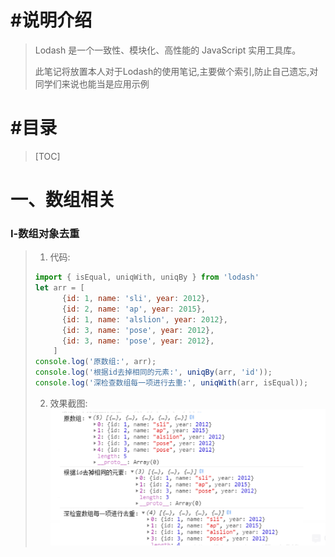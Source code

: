 # #说明介绍

>Lodash 是一个一致性、模块化、高性能的 JavaScript 实用工具库。
>
>此笔记将放置本人对于Lodash的使用笔记,主要做个索引,防止自己遗忘,对同学们来说也能当是应用示例



# #目录

>[TOC]

# 一、数组相关

### Ⅰ-数组对象去重

>1. 代码:
>
>   ```js
>   import { isEqual, uniqWith, uniqBy } from 'lodash'
>   let arr = [
>         {id: 1, name: 'sli', year: 2012},
>         {id: 2, name: 'ap', year: 2015},
>         {id: 1, name: 'alslion', year: 2012},
>         {id: 3, name: 'pose', year: 2012},
>         {id: 3, name: 'pose', year: 2012},
>       ]
>   console.log('原数组:', arr);
>   console.log('根据id去掉相同的元素:', uniqBy(arr, 'id'));
>   console.log('深检查数组每一项进行去重:', uniqWith(arr, isEqual));
>   ```
>
>2. 效果截图:
>     ![image-20210712173110937](README中的图片/image-20210712173110937.png) 